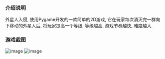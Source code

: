 ### 介绍说明
外星人入侵, 使用Pygame开发的一款简单的2D游戏, 它在玩家每次消灭完一群向下移动的外星人后, 将玩家提高一个等级, 等级越高, 游戏节奏越快, 难度越大.
### 游戏截图
![image](https://github.com/black1hades/alien_invasion/assets/114680029/8c0d836c-d98f-4acb-a15b-2bc1cfdcbe33)
![image](https://github.com/black1hades/alien_invasion/assets/114680029/96f2c885-ca30-4875-86d9-6430b803f2f1)

